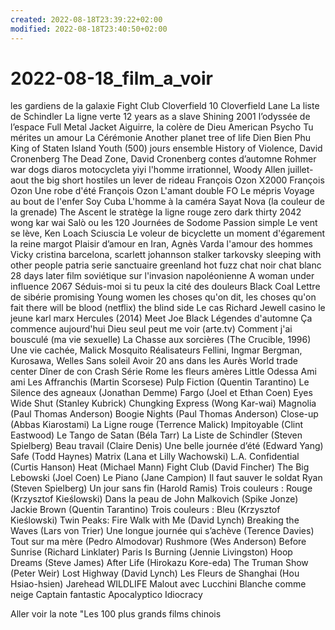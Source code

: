 ```yaml
---
created: 2022-08-18T23:39:22+02:00
modified: 2022-08-18T23:40:50+02:00
---
```


# 2022-08-18_film_a_voir

les gardiens de la galaxie
Fight Club
 Cloverfield
10 Cloverfield Lane
La liste de Schindler
La ligne verte
12 years as a slave
Shining
2001 l’odyssée de l’espace
Full Metal Jacket
Aiguirre, la colère de Dieu
American Psycho
Tu mérites un amour
La Cérémonie 
Another planet
tree of life
 Dien Bien Phu
King of Staten Island
Youth
(500) jours ensemble
History of Violence, David Cronenberg
The Dead Zone, David Cronenberg
contes d’automne Rohmer
war dogs
diaros motocycleta
yiyi
l'homme irrationnel, Woody Allen 
juillet-aout 
the big short
hostiles
un lever de rideau François Ozon 
X2000 François Ozon
Une robe d'été François Ozon 
L'amant double FO 
 Le mépris 
 Voyage au bout de l'enfer 
 Soy Cuba 
L'homme à la caméra 
Sayat Nova (la couleur de la grenade)
 The Ascent
le stratège 
la ligne rouge 
zero dark thirty 
2042 wong kar wai
Salò ou les 120 Journées de Sodome
 Passion simple
 Le vent se lève, Ken Loach
Sciuscia
 Le voleur de bicyclette
un moment d'égarement 
la reine margot
Plaisir d’amour en Iran, Agnès Varda
l'amour des hommes
Vicky cristina barcelona, scarlett johannson
stalker tarkovsky
sleeping with other people
patria serie
sanctuaire
greenland
hot fuzz
chat noir chat blanc
28 days later
film soviétique sur l'invasion napoléonienne 
A woman under influence
2067
Séduis-moi si tu peux
la cité des douleurs
Black Coal
Lettre de sibérie
promising Young women
les choses qu'on dit, les choses qu'on fait 
there will be blood (netflix)
the blind side 
Le cas Richard Jewell
casino
le jeune karl marx
Hercules (2014)
Meet Joe Black
Légendes d'automne
Ça commence aujourd'hui
Dieu seul peut me voir (arte.tv)
Comment j'ai bousculé (ma vie sexuelle)
La Chasse aux sorcières (The Crucible, 1996)
Une vie cachée,  Malick
Mosquito
Réalisateurs Fellini, Ingmar Bergman, Kurosawa, Welles
Sans soleil
Avoir 20 ans dans les Aurès
World trade center
Dîner de con
Crash
Série Rome
les fleurs amères
Little Odessa
Ami ami
Les Affranchis (Martin Scorsese)
Pulp Fiction (Quentin Tarantino)
Le Silence des agneaux (Jonathan Demme)
Fargo (Joel et Ethan Coen)
Eyes Wide Shut (Stanley Kubrick)
Chungking Express (Wong Kar-wai)
Magnolia (Paul Thomas Anderson)
Boogie Nights (Paul Thomas Anderson)
Close-up (Abbas Kiarostami)
La Ligne rouge (Terrence Malick)
Impitoyable (Clint Eastwood)
Le Tango de Satan (Béla Tarr)
La Liste de Schindler (Steven Spielberg)
Beau travail (Claire Denis)
Une belle journée d’été (Edward Yang)
Safe (Todd Haynes)
Matrix (Lana et Lilly Wachowski)
L.A. Confidential (Curtis Hanson)
Heat (Michael Mann)
Fight Club (David Fincher)
The Big Lebowski (Joel Coen)
Le Piano (Jane Campion)
Il faut sauver le soldat Ryan (Steven Spielberg)
Un jour sans fin (Harold Ramis)
Trois couleurs : Rouge (Krzysztof Kieślowski)
Dans la peau de John Malkovich (Spike Jonze)
Jackie Brown (Quentin Tarantino)
Trois couleurs : Bleu (Krzysztof Kieślowski)
Twin Peaks: Fire Walk with Me (David Lynch)
Breaking the Waves (Lars von Trier)
Une longue journée qui s’achève (Terence Davies)
Tout sur ma mère (Pedro Almodovar)
Rushmore (Wes Anderson)
Before Sunrise (Richard Linklater)
Paris Is Burning (Jennie Livingston)
Hoop Dreams (Steve James)
After Life (Hirokazu Kore-eda)
The Truman Show (Peter Weir)
Lost Highway (David Lynch)
Les Fleurs de Shanghai (Hou Hsiao-hsien)
Jarehead
WILDLIFE
Malout avec Lucchini 
Blanche comme neige
Captain fantastic
Apocalyptico
Idiocracy

Aller voir la note "Les 100 plus grands films chinois
